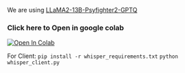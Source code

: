 We are using 
[LLaMA2-13B-Psyfighter2-GPTQ ](https://huggingface.co/TheBloke/LLaMA2-13B-Psyfighter2-GPTQ)
<br>
### Click here to Open in google colab
[![Open In Colab](https://colab.research.google.com/assets/colab-badge.svg)](https://colab.research.google.com/github/neuralfalcon/roleplay-chatbot/blob/main/Chatbot_Using_LLaMA2_13B_Psyfighter2_GPTQ.ipynb)

For Client:
```pip install -r whisper_requirements.txt```
```python whisper_client.py```
